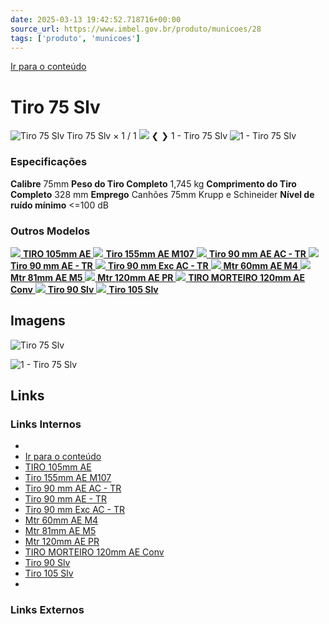 ```yaml
---
date: 2025-03-13 19:42:52.718716+00:00
source_url: https://www.imbel.gov.br/produto/municoes/28
tags: ['produto', 'municoes']
---
```


[](https://www.imbel.gov.br/produto/municoes/28)
[Ir para o conteúdo](https://www.imbel.gov.br/produto/municoes/28#conteudo)
# Tiro 75 Slv
![Tiro 75 Slv](https://www.imbel.gov.br/storage/produto/28-1680009241.png)
Tiro 75 Slv
×
1 / 1
![](https://www.imbel.gov.br/storage/produto/28-1680009241.png)
❮ ❯
1 - Tiro 75 Slv 
![1 - Tiro 75 Slv ](https://www.imbel.gov.br/storage/produto/28-1680009241.png)
### Especificações
**Calibre**
75mm
**Peso do Tiro Completo**
1,745 kg
**Comprimento do Tiro Completo**
328 mm
**Emprego**
Canhões 75mm Krupp e Schineider
**Nível de ruído mínimo**
<=100 dB
### Outros Modelos
[ ![](https://www.imbel.gov.br/storage/produto/18-1740135308.png) **TIRO 105mm AE** ](https://www.imbel.gov.br/produto/municoes/18)
[ ![](https://www.imbel.gov.br/storage/produto/1740135741.png) **Tiro 155mm AE M107** ](https://www.imbel.gov.br/produto/municoes/20)
[ ![](https://www.imbel.gov.br/storage/produto/1704823467.png) **Tiro 90 mm AE AC - TR** ](https://www.imbel.gov.br/produto/municoes/21)
[ ![](https://www.imbel.gov.br/storage/produto/22-1740767106.png) **Tiro 90 mm AE - TR** ](https://www.imbel.gov.br/produto/municoes/22)
[ ![](https://www.imbel.gov.br/storage/produto/23-1680007811.png) **Tiro 90 mm Exc AC - TR** ](https://www.imbel.gov.br/produto/municoes/23)
[ ![](https://www.imbel.gov.br/storage/produto/24-1680007989.png) **Mtr 60mm AE M4** ](https://www.imbel.gov.br/produto/municoes/24)
[ ![](https://www.imbel.gov.br/storage/produto/25-1680008298.png) **Mtr 81mm AE M5** ](https://www.imbel.gov.br/produto/municoes/25)
[ ![](https://www.imbel.gov.br/storage/produto/26-1740766942.png) **Mtr 120mm AE PR** ](https://www.imbel.gov.br/produto/municoes/26)
[ ![](https://www.imbel.gov.br/storage/produto/27-1680009025.png) **TIRO MORTEIRO 120mm AE Conv** ](https://www.imbel.gov.br/produto/municoes/27)
[ ![](https://www.imbel.gov.br/storage/produto/29-1680009368.png) **Tiro 90 Slv** ](https://www.imbel.gov.br/produto/municoes/29)
[ ![](https://www.imbel.gov.br/storage/produto/30-1680009510.png) **Tiro 105 Slv** ](https://www.imbel.gov.br/produto/municoes/30)
[ ](https://www.imbel.gov.br/produto/municoes/28#home)


## Imagens

![Tiro 75 Slv](https://www.imbel.gov.br/storage/produto/28-1680009241.png)

![1 - Tiro 75 Slv ](https://www.imbel.gov.br/storage/produto/28-1680009241.png)



## Links

### Links Internos

- [](https://www.imbel.gov.br/produto/municoes/28)
- [Ir para o conteúdo](https://www.imbel.gov.br/produto/municoes/28#conteudo)
- [TIRO 105mm AE](https://www.imbel.gov.br/produto/municoes/18)
- [Tiro 155mm AE M107](https://www.imbel.gov.br/produto/municoes/20)
- [Tiro 90 mm AE AC - TR](https://www.imbel.gov.br/produto/municoes/21)
- [Tiro 90 mm AE - TR](https://www.imbel.gov.br/produto/municoes/22)
- [Tiro 90 mm Exc AC - TR](https://www.imbel.gov.br/produto/municoes/23)
- [Mtr 60mm AE M4](https://www.imbel.gov.br/produto/municoes/24)
- [Mtr 81mm AE M5](https://www.imbel.gov.br/produto/municoes/25)
- [Mtr 120mm AE PR](https://www.imbel.gov.br/produto/municoes/26)
- [TIRO MORTEIRO 120mm AE Conv](https://www.imbel.gov.br/produto/municoes/27)
- [Tiro 90 Slv](https://www.imbel.gov.br/produto/municoes/29)
- [Tiro 105 Slv](https://www.imbel.gov.br/produto/municoes/30)
- [](https://www.imbel.gov.br/produto/municoes/28#home)

### Links Externos


